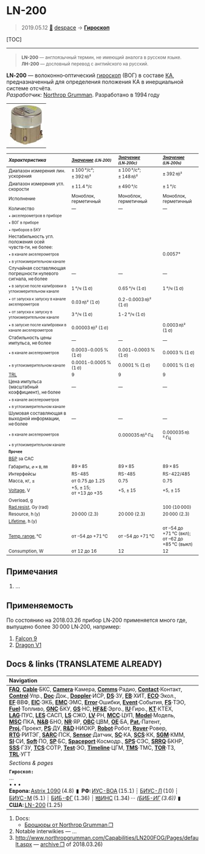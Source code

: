 # LN-200
> 2019.05.12 [🚀](../index/index.md) [despace](index.md) → **[Гироскоп](iu.md)**

[TOC]

---

> <small>**LN-200** — англоязычный термин, не имеющий аналога в русском языке. **ЛН-200** — дословный перевод с английского на русский.</small>

**LN‑200** — волоконно‑оптический [гироскоп](iu.md) (ВОГ) в составе [КА](sc.md), предназначенный для определения положения КА в инерциальной системе отсчёта.  
*Разработчик:* [Northrop Grumman](zz_northrop_grumman.md). Разработано в 1994 году 

||
|:--|
|[![](f/iu/l/ln-200_pic1_thumb.jpg)](f/iu/l/ln-200_pic1.jpg)|

<small>

|*Характеристика*|*[Значение](si.md) <small>(LN‑200)</small>*|*[Значение](si.md) <small>(LN‑200c)</small>*|*[Значение](si.md) <small>(LN‑200s)</small>*|
|:--|:--|:--|:--|
|Диапазон измерения лин. ускорения|± 100 °/с²;<br> ± 392 ㎧²|± 100 °/с²;<br> ± 148 ㎧²|± 392 ㎧²|
|Диапазон измерения угл. скорости|± 11.4 °/с|± 490 °/с|± 1 °/с|
|Исполнение|Моноблок, герметичный|Моноблок, герметичный|Моноблок, герметичный|
|Количество|—|—|—|
|<small>• акселерометров в приборе</small>||||
|<small>• ВОГ в приборе</small>||||
|<small>• приборов в БКУ</small>||||
|Нестабильность угл. положения осей чувств‑ти, не более:|
|<small>• в канале акселерометров</small>|||0.0057°|
|<small>• в углоизмерительном канале</small>||||
|Случайная составляющая погрешности нулевого сигнала, не более|—|—|—|
|<small>• в запуске после калибровки в углоизмерительном канале</small>|1 °/ч (1 σ)|0.65 °/ч (1 σ)|1 °/ч (1 σ)|
|<small>• от запуска к запуску в канале акселерометров</small>|0.03 ㎧² (1 σ)|0.2 ‑ 0.0003 ㎧² (1 σ)||
|<small>• от запуска к запуску в углоизмерительном канале</small>|3 °/ч (1 σ)|1 ‑ 2 °/ч (1 σ)||
|<small>• в запуске после калибровки в канале акселерометров</small>|0.00003 ㎧² (1 σ)||0.0003 ㎧² (1 σ)|
|Стабильность цены импульса, не более|—|—|—|
|<small>• в канале акселерометров</small>|0.0003 ‑ 0.005 % (1 σ)|0.001 ‑ 0.0003 %  (1 σ)|0.0003 %  (1 σ)|
|<small>• в углоизмерительном канале</small>|0.0001 ‑ 0.0005 % (1 σ)|0.0001 % (1 σ)|0.0001 % (1 σ)|
|[TRL](trl.md)|9|9|9|
|Цена импульса (масштабный<br> коэффициент), не более|—|—|—|
|<small>• в канале акселерометров</small>||||
|<small>• в углоизмерительном канале</small>||||
|Шумовая составляющая в выходной информации, не более|—|—|—|
|<small>• в канале акселерометров</small>||0.000035 ㎧²·Гц|0.000035 ㎧²·Гц|
|<small>• в углоизмерительном канале</small>||||
|**`Прочее`**||||
|[ВБР](srrq.md) за САС||||
|Габариты, ⌀ × в, ㎜|89 × 85|89 × 85|89 × 85|
|Интерфейсы|RS-485|RS-485|RS-422/485|
|Масса, кг, ≤|от 0.75 до 1.25|0.75|0.75|
|[Voltage](voltage.md), V|+5, ± 15;<br> от +13 до +35|+5, ± 15|+5, ± 15|
|Overload, g||||
|[Rad.resist](ion_rad.md), Gy (rad)|||100 (10 000)|
|Resource, h (y)|20 000 (2.3)|20 000 (2.3)|20 000 (2.3)|
|[Lifetime](lifetime.md), h (y)||||
|[Temp. range](tcs.md), ℃|от –54 до +71 ℃|от –54 до +71 ℃|от –54 до +71 ℃ (вкл);<br> от –62 до +85 ℃ (выкл)|
|Consumption, W|от 12 до 16|12|12|

</small>



<p style="page-break-after:always"> </p>

## Примечания
   1. …



## Применяемость
По состоянию на 2018.03.26 прибор LN‑200 применяется много где, выпущено более 30 000 LN‑200, например:

   1. [Falcon 9](falcon.md)
   1. [Dragon V1](dragon.md)



<p style="page-break-after:always"> </p>

## Docs & links (TRANSLATEME ALREADY)
|Navigation|
|:--|
|**[FAQ](faq.md)**, **[Cable](cable.md)**·БКС, **[Camera](cam.md)**·Камера, **[Comms](comms.md)**·Радио, **[Contact](contact.md)**·Контакт, **[Control](control.md)**·Упр., **[Doc](doc.md)**·Док., **[Doppler](doppler.md)**·ИСР, **[DS](ds.md)**·ЗУ, **[EB](eb.md)**·ХИТ, **[ECO](ecology.md)**·Экол., **[EF](ef.md)**·ВВФ, **[ElC](elc.md)**·ЭКБ, **[EMC](emc.md)**·ЭМС, **[Error](error.md)**·Ошибки, **[Event](event.md)**·События, **[FS](fs.md)**·ТЭО, **[Fuel](fuel.md)**·Топливо, **[GNC](gnc.md)**·БКУ, **[GS](scs.md)**·НС, **[HF&E](hfe.md)**·Эрго., **[IU](iu.md)**·Гиро., **[KT](kt.md)**·КТЕХ, **[LAG](lag.md)**·ПУC, **[LES](les.md)**·САСП, **[LS](ls.md)**·СЖО, **[LV](lv.md)**·РН, **[MCC](mcc.md)**·ЦУП, **[Model](model.md)**·Модель, **[MSC](sc.md)**·ПКА, **[N&B](nnb.md)**·БНО, **[NR](nr.md)**·ЯР, **[OBC](obc.md)**·ЦВМ, **[OE](oe.md)**·БА, **[Pat.](патент.md)**·Патент, **[Proj.](project.md)**·Проект, **[PS](ps.md)**·ДУ, **[R&D](rnd.md)**·НИОКР, **[Robot](robotics.md)**·Робот, **[Rover](rover.md)**·Ровер, **[RTG](rtg.md)**·РИТЭГ, **[SARC](sarc.md)**·ПСК, **[Sensor](sensor.md)**·Датчик, **[SC](sc.md)**·КА, **[SCS](scs.md)**·КК, **[SGM](sgm.md)**·КММ, **[SI](si.md)**·СИ, **[Soft](soft.md)**·ПО, **[SP](sp.md)**·БС, **[Spaceport](spaceport.md)**·Космодр., **[SPS](sps.md)**·СЭС, **[SRRQ](srrq.md)**·БКНР, **[SSS](sss.md)**·ГЗУ, **[TCS](tcs.md)**·СОТР, **[Test](test.md)**·ЭО, **[Timeline](timeline.md)**·ЦГМ, **[TMS](tms.md)**·ТМС, **[TOR](tor.md)**·ТЗ, **[TRL](trl.md)**·УГТ|
|*Sections & pages*|
|**`Гироскоп:`**<br> …<br>• • •<br> **Европа:** [Astrix 1090](astrix_1090.md) (4.8)  ▮  **РФ:** [ИУС-ВОА](ius_voa.md) (15.1) ┊ [БИУС-Л](bius_l.md) (10) ┊ [БИУС-М](bius_m.md) (5.1) ┊ [БИБ-ФГ](bib_fg.md) (1.36) ┊ [㎆ИНС](mbins.md) (1.34) ··· *([БИБ-ИГ](bib_ig.md) (3.6))*  ▮  **США:** [LN-200](ln_200.md) (1.25)|

   1. Docs:
      - [Брошюры от Northrop Grumman ❐](f/iu/l/ln-200_doc1.djvu)
   1. Notable interwikies — …
   1. <http://www.northropgrumman.com/Capabilities/LN200FOG/Pages/default.aspx> — [archive ❐](f/iu/l/ln-200_northropgrumman_com.djvu) of 2018.03.26)
